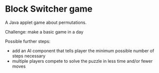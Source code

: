 Block Switcher game
==============

A Java applet game about permutations.

Challenge: make a basic game in a day

Possible further steps:
- add an AI component that tells player the minimum possible number of steps necessary
- multiple players compete to solve the puzzle in less time and/or fewer moves